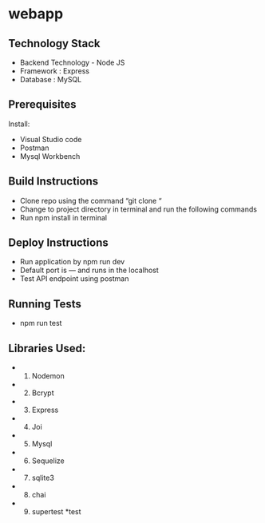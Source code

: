 # webapp
## Technology Stack

* Backend Technology - Node JS
* Framework : Express
* Database : MySQL

## Prerequisites 

Install:
* Visual Studio code
* Postman
* Mysql Workbench

## Build Instructions

* Clone repo using the command “git clone “
* Change to project directory in terminal and run the following commands
* Run npm install in terminal 

## Deploy Instructions

* Run application by npm run dev
* Default port is — and runs in the localhost
* Test API endpoint using postman 

## Running Tests
* npm run test

## Libraries Used:

* 1. Nodemon
* 2. Bcrypt 
* 3. Express
* 4. Joi
* 5. Mysql
* 6. Sequelize
* 7. sqlite3
* 8. chai
* 9. supertest
*test

